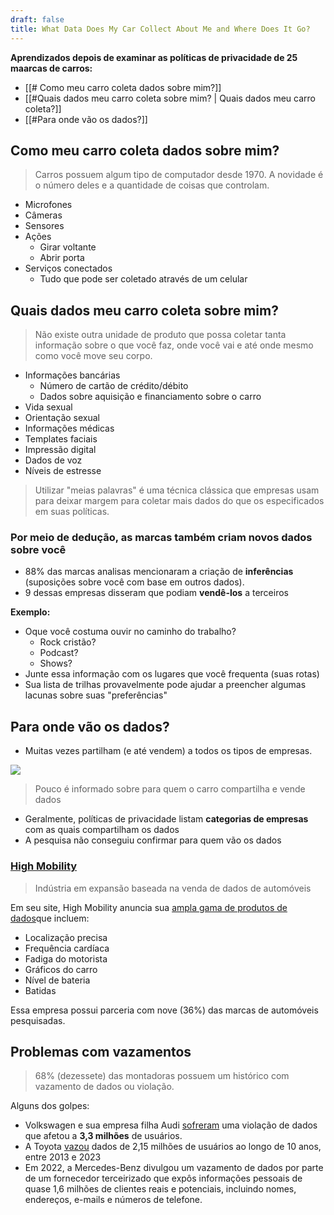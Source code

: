 ```yaml
---
draft: false
title: What Data Does My Car Collect About Me and Where Does It Go?
---
```


**Aprendizados depois de examinar as políticas de privacidade de 25 maarcas de carros:**

- [[# Como meu carro coleta dados sobre mim?]]
- [[#Quais dados meu carro coleta sobre mim? | Quais dados meu carro coleta?]]
- [[#Para onde vão os dados?]]

## Como meu carro coleta dados sobre mim?

> Carros possuem algum tipo de computador desde 1970. A novidade é o número deles e a quantidade de coisas que controlam.

- Microfones
- Câmeras
- Sensores
- Ações
	- Girar voltante
	- Abrir porta 
- Serviços conectados
	- Tudo que pode ser coletado através de um celular

## Quais dados meu carro coleta sobre mim?

> Não existe outra unidade de produto que possa coletar tanta informação sobre o que você faz, onde você vai e até onde mesmo como você move seu corpo.

- Informações bancárias
	- Número de cartão de crédito/débito
	- Dados sobre aquisição e financiamento sobre o carro
- Vida sexual
- Orientação sexual
- Informações médicas
- Templates faciais
- Impressão digital
- Dados de voz
- Níveis de estresse

> Utilizar "meias palavras" é uma técnica clássica que empresas usam para deixar margem para coletar mais dados do que os especificados em suas políticas.

### Por meio de dedução, as marcas também criam novos dados sobre você

- 88% das marcas analisas mencionaram a criação de **inferências** (suposições sobre você com base em outros dados). 
- 9 dessas empresas disseram que podiam **vendê-los** a terceiros

**Exemplo:**

- Oque você costuma ouvir no caminho do trabalho?
	- Rock cristão?
	- Podcast?
	- Shows?
- Junte essa informação com os lugares que você frequenta (suas rotas)
- Sua lista de trilhas provavelmente pode ajudar a preencher algumas lacunas sobre suas "preferências"

## Para onde vão os dados?

- Muitas vezes partilham (e até vendem) a todos os tipos de empresas.

![](https://assets.mofoprod.net/network/images/car-PNI-Final-Graphics_English1.original.png)

> Pouco é informado sobre para quem o carro compartilha e vende dados

- Geralmente, políticas de privacidade listam **categorias de empresas** com as quais compartilham os dados
- A pesquisa não conseguiu confirmar para quem vão os dados

### [High Mobility](https://www.high-mobility.com/)

> Indústria em expansão baseada na venda de dados de automóveis

Em seu site, High Mobility anuncia sua [ampla gama de produtos de dados](https://www.high-mobility.com/car-data)que incluem:

- Localização precisa
- Frequência cardíaca
- Fadiga do motorista
- Gráficos do carro
- Nível de bateria
- Batidas

Essa empresa possui parceria com nove (36%) das marcas de automóveis pesquisadas.


## Problemas com vazamentos

> 68% (dezessete) das montadoras possuem um histórico com vazamento de dados ou violação.

Alguns dos golpes:

- Volkswagen e sua empresa filha Audi [sofreram](https://www.zdnet.com/article/volkswagen-audi-disclose-data-breach-impacting-over-3-3-million-customers-interested-buyers/) uma violação de dados que afetou a **3,3 milhões** de usuários.
- A Toyota [vazou](https://www.darkreading.com/cloud-security/toyota-discloses-decade-long-data-leak-exposing-2-15m-customers-data) dados de 2,15 milhões de usuários ao longo de 10 anos, entre 2013 e 2023
- Em 2022, a Mercedes-Benz divulgou um vazamento de dados por parte de um fornecedor terceirizado que expôs informações pessoais de quase 1,6 milhões de clientes reais e potenciais, incluindo nomes, endereços, e-mails e números de telefone.


